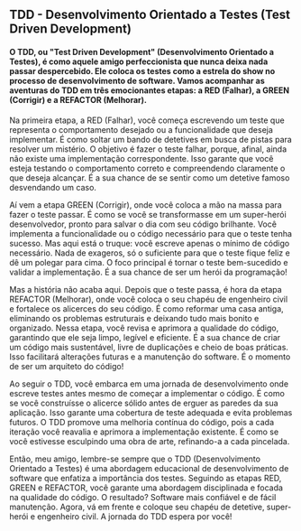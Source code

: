 ## TDD - Desenvolvimento Orientado a Testes (Test Driven Development)

#### O TDD, ou "Test Driven Development" (Desenvolvimento Orientado a Testes), é como aquele amigo perfeccionista que nunca deixa nada passar despercebido. Ele coloca os testes como a estrela do show no processo de desenvolvimento de software. Vamos acompanhar as aventuras do TDD em três emocionantes etapas: a RED (Falhar), a GREEN (Corrigir) e a REFACTOR (Melhorar).

Na primeira etapa, a RED (Falhar), você começa escrevendo um teste que representa o comportamento desejado ou a funcionalidade que deseja implementar. É como soltar um bando de detetives em busca de pistas para resolver um mistério. O objetivo é fazer o teste falhar, porque, afinal, ainda não existe uma implementação correspondente. Isso garante que você esteja testando o comportamento correto e compreendendo claramente o que deseja alcançar. É a sua chance de se sentir como um detetive famoso desvendando um caso.

Aí vem a etapa GREEN (Corrigir), onde você coloca a mão na massa para fazer o teste passar. É como se você se transformasse em um super-herói desenvolvedor, pronto para salvar o dia com seu código brilhante. Você implementa a funcionalidade ou o código necessário para que o teste tenha sucesso. Mas aqui está o truque: você escreve apenas o mínimo de código necessário. Nada de exageros, só o suficiente para que o teste fique feliz e dê um polegar para cima. O foco principal é tornar o teste bem-sucedido e validar a implementação. É a sua chance de ser um herói da programação!

Mas a história não acaba aqui. Depois que o teste passa, é hora da etapa REFACTOR (Melhorar), onde você coloca o seu chapéu de engenheiro civil e fortalece os alicerces do seu código. É como reformar uma casa antiga, eliminando os problemas estruturais e deixando tudo mais bonito e organizado. Nessa etapa, você revisa e aprimora a qualidade do código, garantindo que ele seja limpo, legível e eficiente. É a sua chance de criar um código mais sustentável, livre de duplicações e cheio de boas práticas. Isso facilitará alterações futuras e a manutenção do software. É o momento de ser um arquiteto do código!

Ao seguir o TDD, você embarca em uma jornada de desenvolvimento onde escreve testes antes mesmo de começar a implementar o código. É como se você construísse o alicerce sólido antes de erguer as paredes da sua aplicação. Isso garante uma cobertura de teste adequada e evita problemas futuros. O TDD promove uma melhoria contínua do código, pois a cada iteração você reavalia e aprimora a implementação existente. É como se você estivesse esculpindo uma obra de arte, refinando-a a cada pincelada.

Então, meu amigo, lembre-se sempre que o TDD (Desenvolvimento Orientado a Testes) é uma abordagem educacional de desenvolvimento de software que enfatiza a importância dos testes. Seguindo as etapas RED, GREEN e REFACTOR, você garante uma abordagem disciplinada e focada na qualidade do código. O resultado? Software mais confiável e de fácil manutenção. Agora, vá em frente e coloque seu chapéu de detetive, super-herói e engenheiro civil. A jornada do TDD espera por você!
